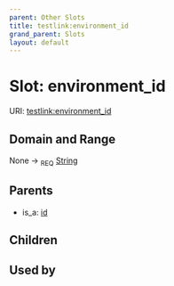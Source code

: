 ```yaml
---
parent: Other Slots
title: testlink:environment_id
grand_parent: Slots
layout: default
---
```


# Slot: environment_id




URI: [testlink:environment_id](https://w3id.org/testlink/vocab/environment_id)

## Domain and Range

None ->  <sub>REQ</sub> [String](types/String.md)

## Parents

 *  is_a: [id](id.md)

## Children


## Used by

